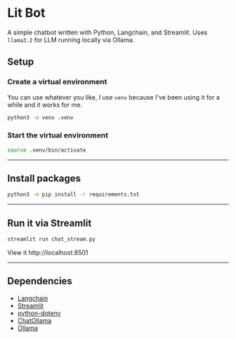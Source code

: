 # Lit Bot

A simple chatbot written with Python, Langchain, and Streamlit. Uses `llama3.2` for LLM running locally via Ollama.

## Setup

### Create a virtual environment
You can use whatever you like, I use `venv` because I've been using it for a while and it works for me.

```sh
python3 -m venv .venv  
```

### Start the virtual environment

```sh
source .venv/bin/activate
```

---
## Install packages

```sh
python3 -m pip install -r requirements.txt
```
---
## Run it via Streamlit

```sh
streamlit run chat_stream.py 
```

View it http://localhost:8501

---
## Dependencies

- [Langchain](https://github.com/)
- [Streamlit](https://github.com)
- [python-dotenv](https://pypi.org/project/python-dotenv/)
- [ChatOllama](https://python.langchain.com/docs/integrations/chat/ollama/)
- [Ollama](https://ollama.com/)